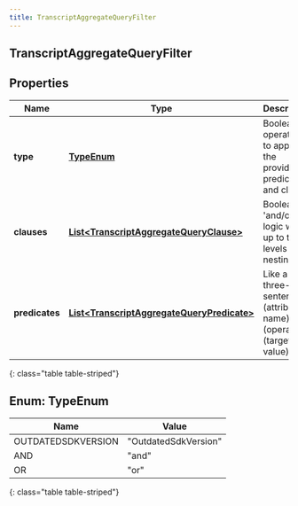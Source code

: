 ```yaml
---
title: TranscriptAggregateQueryFilter
---
```


## TranscriptAggregateQueryFilter

## Properties

| Name           | Type                                                                                                           | Description                                                             | Notes      |
| -------------- | -------------------------------------------------------------------------------------------------------------- | ----------------------------------------------------------------------- | ---------- |
| **type**       | [**TypeEnum**](#TypeEnum)<!---->                                                                               | Boolean operation to apply to the provided predicates and clauses       |            |
| **clauses**    | <!----><!---->[**List&lt;TranscriptAggregateQueryClause&gt;**](TranscriptAggregateQueryClause.md)<!---->       | Boolean &#39;and/or&#39; logic with up to two-levels of nesting         | [optional] |
| **predicates** | <!----><!---->[**List&lt;TranscriptAggregateQueryPredicate&gt;**](TranscriptAggregateQueryPredicate.md)<!----> | Like a three-word sentence: (attribute-name) (operator) (target-value). | [optional] |

{: class="table table-striped"}

<a name="TypeEnum"></a>

## Enum: TypeEnum

| Name               | Value                          |
| ------------------ | ------------------------------ |
| OUTDATEDSDKVERSION | &quot;OutdatedSdkVersion&quot; |
| AND                | &quot;and&quot;                |
| OR                 | &quot;or&quot;                 |

{: class="table table-striped"}
